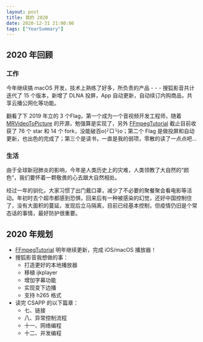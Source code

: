 ```yaml
---
layout: post
title: 我的 2020
date: 2020-12-31 21:00:06
tags: ["YearSummary"]
---
```


## 2020 年回顾

### 工作

今年继续搞 macOS 开发，技术上熟练了好多，所负责的产品 - - - 搜狐影音共计迭代了 15 个版本，新增了 DLNA 投屏，App 自动更新，自动续订内购商品，共享云播公网化等功能。

翻看了下 2019 年立的 3 个Flag，第一个成为一个音视频开发工程师，随着 [MRVideoToPicture](https://github.com/debugly/MRVideoToPicture) 的开源，勉强算是实现了，另外 [FFmpegTutorial](https://github.com/debugly/FFmpegTutorial) 截止目前收获了 76 个 star 和 14 个 fork，没能破百o(╯□╰)o；第二个 Flag 是做投屏和自动更新，也出色的完成了；第三个是读书，一直是我的弱项，零散的读了一点点吧...

<!--more-->

### 生活

由于全球新冠肺炎的影响，今年是人类历史上的灾难，人类领教了大自然的“颜色”，我们要怀着一颗敬畏的心去跟大自然相处。

经过一年的驯化，大家习惯了出门戴口罩，减少了不必要的聚餐聚会看电影等活动。年初时去个超市都感到恐惧，回来后有一种被感染的幻觉，还好中国控制住了，没有大面积的蔓延，发现后立马隔离，目前已经基本控制，但疫情仍旧是个常态话的事情，最好防护很重要。

## 2020 年规划

- [FFmpegTutorial](https://github.com/debugly/FFmpegTutorial) 明年继续更新，完成 iOS/macOS 播放器！
- 搜狐影音我想做的事：
	- 打造更好的本地播放器 
	- 移植 ijkplayer
	- 增加字幕功能
	- 实现变下边播
	- 支持 h265 格式
- 读完 CSAPP 的以下篇章：
	- 七、链接
	- 八、异常控制流程
	- 十一、网络编程
	- 十二、并发编程